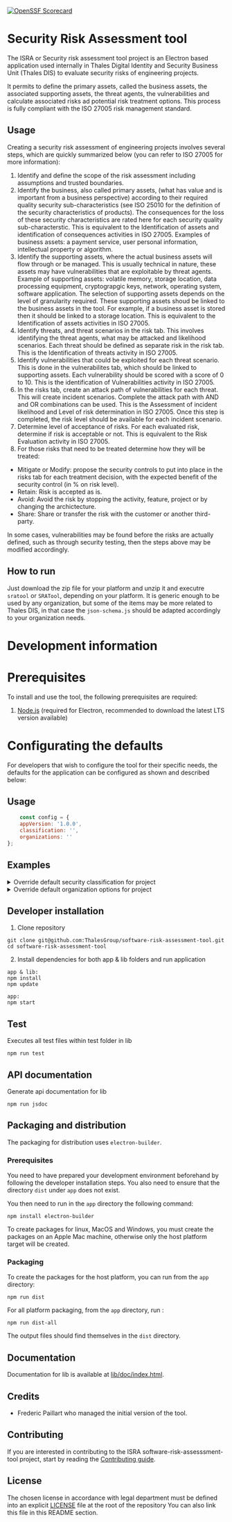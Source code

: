 [![OpenSSF Scorecard](https://api.securityscorecards.dev/projects/github.com/ThalesGroup/security-risk-assessment-tool/badge)](https://securityscorecards.dev/viewer/?uri=github.com/ThalesGroup/security-risk-assessment-tool)
# Security Risk Assessment tool

The ISRA or Security risk assessment tool project is an Electron based application used internally in Thales Digital Identity and Security Business Unit (Thales DIS) to evaluate security risks of engineering projects. 

It permits to define the primary assets, called the business assets, the associated supporting assets, the threat agents, the vulnerabilities and calculate associated risks ad potential risk treatment options. This process is fully compliant with the ISO 27005 risk management standard.

## Usage ##

Creating a security risk assessment of engineering projects involves several steps, which are quickly summarized below (you can refer to ISO 27005 for more information):
1. Identify and define the scope of the risk assessment including assumptions and trusted boundaries.
2. Identify the business, also called primary assets, (what has value and is important from a business perspective) according to their required quality security sub-characteristics (see ISO 25010 for the definition of the security characteristics of products). The consequences for the loss of these security characteristics are rated here for each security quality sub-characterstic. This is equivalent to the Identification of assets and identification of consequences activities in ISO 27005. Examples of business assets: a payment service, user personal information, intellectual property or algorithm.
3. Identify the supporting assets, where the actual business assets will flow through or be managed. This is usually technical in nature, these assets may have vulnerabilities that are exploitable by threat agents. Example of supporting assets: volatile memory, storage location, data processing equipment, cryptograpgic keys, network, operating system, software application. The selection of supporting assets depends on the level of granularity required. These supporting assets shoud be linked to the business assets in the tool. For example, if a business asset is stored then it should be linked to a storage location. This is equivalent to the Identification of assets activities in ISO 27005.
4. Identify threats, and threat scenarios in the risk tab. This involves identifying the threat agents, what may be attacked and likelihood scenarios. Each threat should be defined as separate risk in the risk tab. This is the Identification of threats activity in ISO 27005.
5. Identify vulnerabilities that could be exploited for each threat scenario. This is done in the vulnerabilites tab, which should be linked to supporting assets. Each vulnerability should be scored with a score of 0 to 10. This is the identification of Vulnerabilities activity in ISO 27005.
6. In the risks tab, create an attack path of vulnerabilities for each threat. This will create incident scenarios. Complete the attack path with AND and OR combinations can be used. This is the Assessment of incident likelihood and Level of risk determination in ISO 27005. Once this step is completed, the risk level should be available for each incident scenario.
7. Determine level of acceptance of risks. For each evaluated risk, determine if risk is acceptable or not. This is equivalent to the Risk Evaluation activity in ISO 27005.
8. For those risks that need to be treated determine how they will be treated:
  * Mitigate or Modify: propose the security controls to put into place in the risks tab for each treatment decision, with the expected benefit of the security control (in % on risk level).
  * Retain: Risk is accepted as is.
  * Avoid:  Avoid the risk by stopping the activity, feature, project or by changing the archictecture.
  * Share: Share or transfer the risk with the customer or another third-party.
   
In some cases, vulnerabilities may be found before the risks are actually defined, such as through security testing, then the steps above may be modified accordingly.

## How to run ##

Just download the zip file for your platform and unzip it and executre `sratool` or `SRATool`, depending on your platform. It is generic enough to be used by any organization, but some of the items may be more related to Thales DIS, in that case the `json-schema.js` should be adapted accordingly to your organization needs.

# Development information

# Prerequisites ##

To install and use the tool, the following prerequisites are required:

1. [Node.js](https://nodejs.org/en/) (required for Electron, recommended to download the latest LTS version available)

# Configurating the defaults ##

For developers that wish to configure the tool for their specific needs, the defaults for the application can be configured as shown and described below:

## Usage ##

```js
    const config = {
    appVersion: '1.0.0',
    classification: '',
    organizations: ''
};

```

## Examples ##

<details>
  <summary>Override default security classification for project</summary>

```js
  const config = {
    appVersion: '1.0.0',
    classification: 'COMPANY CONFIDENTIAL {PROJECT}'
};

```

</details>


<details>
  <summary>Override default organization options for project</summary>

```js
  const config = {
    appVersion: '1.0.0',
    organizations: ['Governance division','IT division', 'FinTech division']
};
```

</details>


## Developer installation ##

1. Clone repository
```
git clone git@github.com:ThalesGroup/software-risk-assessment-tool.git
cd software-risk-assessment-tool
```
2. Install dependencies for both app & lib folders and run application
```
app & lib:
npm install
npm update

app:
npm start
```

## Test ##

Executes all test files within test folder in lib

```
npm run test
```

## API documentation ##

Generate api documentation for lib

```
npm run jsdoc
```

## Packaging and distribution ##

The packaging for distribution uses `electron-builder`. 

### Prerequisites

You need to have prepared your development environment beforehand by following the developer installation steps. You also need to ensure that the directory  `dist` under `app` does not exist.

You then need to run in the `app` directory the following command:

``` 
npm install electron-builder
```

To create packages for linux, MacOS and Windows, you must create the packages on an Apple Mac machine, otherwise only the host platform target will be created.

### Packaging

To create the packages for the host platform, you can run from the `app` directory:

``` 
npm run dist
```
For all platform packaging, from the `app` directory, run :

``` 
npm run dist-all
```

The output files should find themselves in the `dist` directory.


## Documentation

Documentation for lib is available at [lib/doc/index.html](lib/doc/index.html).

## Credits

* Frederic Paillart who managed the initial version of the tool.

## Contributing

If you are interested in contributing to the ISRA software-risk-assesssment-tool project, start by reading the [Contributing guide](/CONTRIBUTING.md).

## License

The chosen license in accordance with legal department must be defined into an explicit [LICENSE](https://github.com/ThalesGroup/template-project/blob/master/LICENSE) file at the root of the repository
You can also link this file in this README section.
